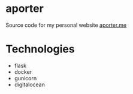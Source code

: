 aporter
=======

Source code for my personal website [aporter.me](https://aporter.me/)

Technologies
============

- flask
- docker
- gunicorn
- digitalocean